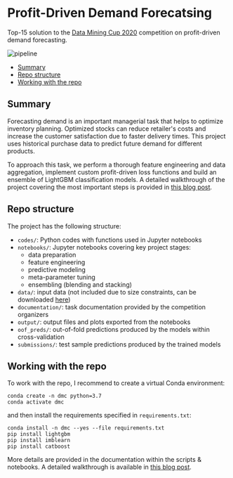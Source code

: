 # Profit-Driven Demand Forecatsing

Top-15 solution to the [Data Mining Cup 2020](https://www.data-mining-cup.com) competition on profit-driven demand forecasting.

![pipeline](https://kozodoi.me/images/copied_from_nb/images/fig_partitioning.png)

- [Summary](#summary)
- [Repo structure](#repo-structure)
- [Working with the repo](#working-with-the-repo)


## Summary

Forecasting demand is an important managerial task that helps to optimize inventory planning. Optimized stocks can reduce retailer's costs and increase the customer satisfaction due to faster delivery times. This project uses historical purchase data to predict future demand for different products.

To approach this task, we perform a thorough feature engineering and data aggregation, implement custom profit-driven loss functions and build an ensemble of LightGBM classification models. A detailed walkthrough of the project covering the most important steps is provided in [this blog post](https://kozodoi.me/blog/20200727/demand-forecasting).


## Repo structure

The project has the following structure:
- `codes/`: Python codes with functions used in Jupyter notebooks
- `notebooks/`: Jupyter notebooks covering key project stages:
    - data preparation
    - feature engineering
    - predictive modeling
    - meta-parameter tuning
    - ensembling (blending and stacking)
- `data/`: input data (not included due to size constraints, can be downloaded [here](https://www.data-mining-cup.com/dmc-2020/))
- `documentation/`: task documentation provided by the competition organizers
- `output/`: output files and plots exported from the notebooks
- `oof_preds/`: out-of-fold predictions produced by the models within cross-validation
- `submissions/`: test sample predictions produced by the trained models


## Working with the repo

To work with the repo, I recommend to create a virtual Conda environment:

```
conda create -n dmc python=3.7
conda activate dmc
```

and then install the requirements specified in `requirements.txt`:

```
conda install -n dmc --yes --file requirements.txt
pip install lightgbm
pip install imblearn
pip install catboost
```

More details are provided in the documentation within the scripts & notebooks. A detailed walkthrough is available in [this blog post](https://kozodoi.me/python/time%20series/demand%20forecasting/competitions/2020/07/27/demand-forecasting.html).
